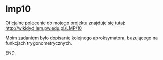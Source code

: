 lmp10
=====
Oficjalne polecenie do mojego projektu znajduje się tutaj:
http://wikidyd.iem.pw.edu.pl/LMP/10

Moim zadaniem było dopisanie kolejnego aproksymatora, bazującego na funkcjach trygonometrycznych.

END
